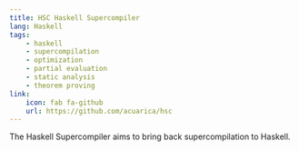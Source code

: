 ```yaml
---
title: HSC Haskell Supercompiler
lang: Haskell
tags:
    - haskell
    - supercompilation
    - optimization
    - partial evaluation
    - static analysis
    - theorem proving
link:
    icon: fab fa-github
    url: https://github.com/acuarica/hsc
---
```


The Haskell Supercompiler aims to bring back supercompilation to Haskell.
